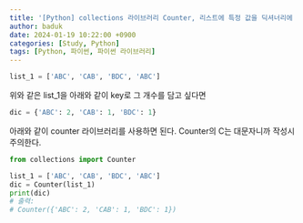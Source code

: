 ```yaml
---
title: '[Python] collections 라이브러리 Counter, 리스트에 특정 값을 딕셔너리에 key로넣고 value의 개수 넣기'
author: baduk
date: 2024-01-19 10:22:00 +0900
categories: [Study, Python]
tags: [Python, 파이썬, 파이썬 라이브러리]
---
```

```python
list_1 = ['ABC', 'CAB', 'BDC', 'ABC']
```
위와 같은 list_1을 아래와 같이 key로 그 개수를 담고 싶다면

```python
dic = {'ABC': 2, 'CAB': 1, 'BDC': 1}
```

아래와 같이 counter 라이브러리를 사용하면 된다. Counter의 C는 대문자니까 작성시 주의한다.
```python
from collections import Counter

list_1 = ['ABC', 'CAB', 'BDC', 'ABC']
dic = Counter(list_1)
print(dic)
# 출력:
# Counter({'ABC': 2, 'CAB': 1, 'BDC': 1})
```